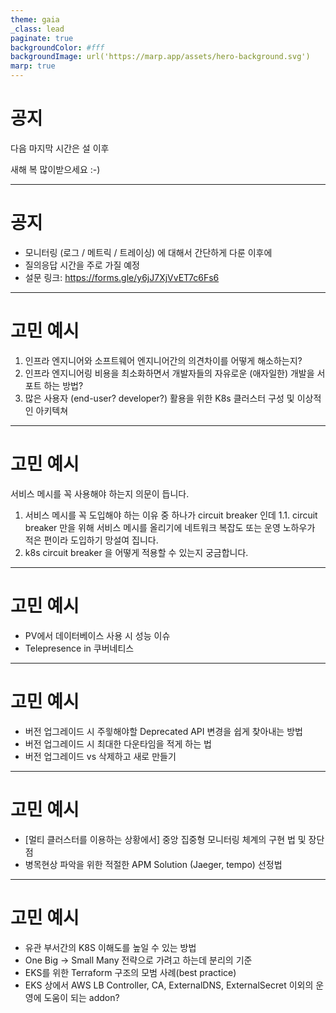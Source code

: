 ```yaml
---
theme: gaia
_class: lead
paginate: true
backgroundColor: #fff
backgroundImage: url('https://marp.app/assets/hero-background.svg')
marp: true
---
```


# 공지

다음 마지막 시간은 설 이후

새해 복 많이받으세요 :-\)

---

# 공지

- 모니터링 (로그 / 메트릭 / 트레이싱) 에 대해서 간단하게 다룬 이후에
- 질의응답 시간을 주로 가질 예정
- 설문 링크: https://forms.gle/y6jJ7XjVvET7c6Fs6

---

# 고민 예시

1. 인프라 엔지니어와 소프트웨어 엔지니어간의 의견차이를 어떻게 해소하는지?
2. 인프라 엔지니어링 비용을 최소화하면서 개발자들의 자유로운 (애자일한) 개발을 서포트 하는 방법?
3. 많은 사용자 (end-user? developer?) 활용을 위한 K8s 클러스터 구성 및 이상적인 아키텍쳐

---

# 고민 예시

서비스 메시를 꼭 사용해야 하는지 의문이 듭니다.

1.  서비스 메시를 꼭 도입해야 하는 이유 중 하나가 circuit breaker 인데
    1.1. circuit breaker 만을 위해 서비스 메시를 올리기에 네트워크 복잡도 또는 운영 노하우가 적은 편이라 도입하기 망설여 집니다.
2.  k8s circuit breaker 을 어떻게 적용할 수 있는지 궁금합니다.

---

# 고민 예시

- PV에서 데이터베이스 사용 시 성능 이슈
- Telepresence in 쿠버네티스

---

# 고민 예시

- 버전 업그레이드 시 주읳해야할 Deprecated API 변경을 쉽게 찾아내는 방법
- 버전 업그레이드 시 최대한 다운타임을 적게 하는 법
- 버전 업그레이드 vs 삭제하고 새로 만들기

---

# 고민 예시

- [멀티 클러스터를 이용하는 상황에서]
  중앙 집중형 모니터링 체계의 구현 법 및 장단점
- 병목현상 파악을 위한 적절한 APM Solution (Jaeger, tempo) 선정법

---

# 고민 예시

- 유관 부서간의 K8S 이해도를 높일 수 있는 방법
- One Big -> Small Many 전략으로 가려고 하는데 분리의 기준
- EKS를 위한 Terraform 구조의 모범 사례(best practice)
- EKS 상에서 AWS LB Controller, CA, ExternalDNS, ExternalSecret 이외의 운영에 도움이 되는 addon?
